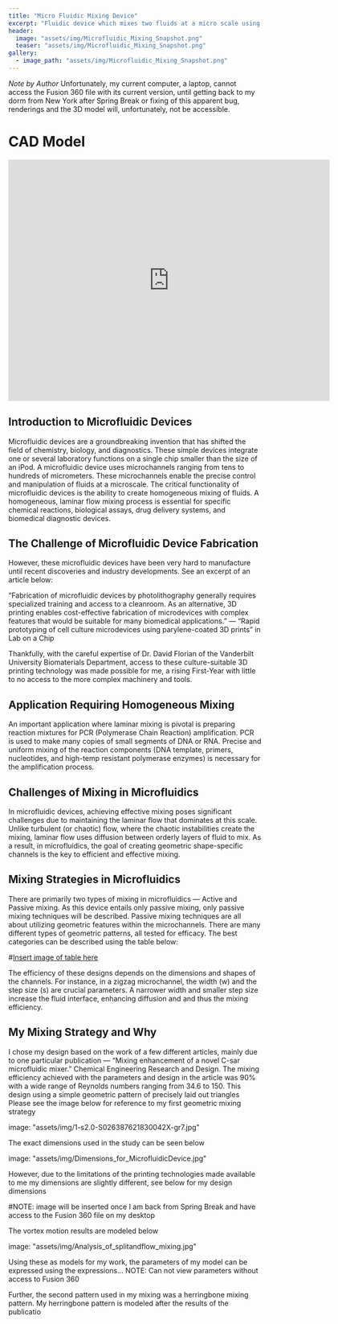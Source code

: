 ```yaml
---
title: "Micro Fluidic Mixing Device"
excerpt: "Fluidic device which mixes two fluids at a micro scale using homogenous mixing."
header:
  image: "assets/img/Microfluidic_Mixing_Snapshot.png"
  teaser: "assets/img/Microfluidic_Mixing_Snapshot.png"
gallery:
  - image_path: "assets/img/Microfluidic_Mixing_Snapshot.png"
---
```


*Note by Author* Unfortunately, my current computer, a laptop, cannot access the Fusion 360 file with its current version, until getting back to my dorm from New York after Spring Break or fixing of this apparent bug, renderings and the 3D model will, unfortunately, not be accessible.

# CAD Model

<iframe src="https://vanderbilt643.autodesk360.com/shares/public/SH512d4QTec90decfa6e954320b5999ab871?mode=embed" width="640" height="480" allowfullscreen="true" webkitallowfullscreen="true" mozallowfullscreen="true" frameborder="0"></iframe>

## Introduction to Microfluidic Devices

Microfluidic devices are a groundbreaking invention that has shifted the field of chemistry, biology, and diagnostics. These simple devices integrate one or several laboratory functions on a single chip smaller than the size of an iPod. A microfluidic device uses microchannels ranging from tens to hundreds of micrometers. These microchannels enable the precise control and manipulation of fluids at a microscale. The critical functionality of microfluidic devices is the ability to create homogeneous mixing of fluids. A homogeneous, laminar flow mixing process is essential for specific chemical reactions, biological assays, drug delivery systems, and biomedical diagnostic devices.

## The Challenge of Microfluidic Device Fabrication

However, these microfluidic devices have been very hard to manufacture until recent discoveries and industry developments. See an excerpt of an article below:

“Fabrication of microfluidic devices by photolithography generally requires specialized training and access to a cleanroom. As an alternative, 3D printing enables cost-effective fabrication of microdevices with complex features that would be suitable for many biomedical applications.” — “Rapid prototyping of cell culture microdevices using parylene-coated 3D prints” in Lab on a Chip

Thankfully, with the careful expertise of Dr. David Florian of the Vanderbilt University Biomaterials Department, access to these culture-suitable 3D printing technology was made possible for me, a rising First-Year with little to no access to the more complex machinery and tools.

## Application Requiring Homogeneous Mixing

An important application where laminar mixing is pivotal is preparing reaction mixtures for PCR (Polymerase Chain Reaction) amplification. PCR is used to make many copies of small segments of DNA or RNA. Precise and uniform mixing of the reaction components (DNA template, primers, nucleotides, and high-temp resistant polymerase enzymes) is necessary for the amplification process.

## Challenges of Mixing in Microfluidics

In microfluidic devices, achieving effective mixing poses significant challenges due to maintaining the laminar flow that dominates at this scale. Unlike turbulent (or chaotic) flow, where the chaotic instabilities create the mixing, laminar flow uses diffusion between orderly layers of fluid to mix. As a result, in microfluidics, the goal of creating geometric shape-specific channels is the key to efficient and effective mixing.

## Mixing Strategies in Microfluidics

There are primarily two types of mixing in microfluidics — Active and Passive mixing. As this device entails only passive mixing, only passive mixing techniques will be described. Passive mixing techniques are all about utilizing geometric features within the microchannels. There are many different types of geometric patterns, all tested for efficacy. The best categories can be described using the table below:

#[Insert image of table here](path/to/your/image.png)

The efficiency of these designs depends on the dimensions and shapes of the channels. For instance, in a zigzag microchannel, the width (w) and the step size (s) are crucial parameters. A narrower width and smaller step size increase the fluid interface, enhancing diffusion and and thus the mixing efficiency.

## My Mixing Strategy and Why

I chose my design based on the work of a few different articles, mainly due to one particular publication — “Mixing enhancement of a novel C-sar microfluidic mixer.” Chemical Engineering Research and Design. The mixing efficiency achieved with the parameters and design in the article was 90% with a wide range of Reynolds numbers ranging from 34.6 to 150. This design using a simple geometric pattern of precisely laid out triangles
Please see the image below for reference to my first geometric mixing strategy 

image: "assets/img/1-s2.0-S026387621830042X-gr7.jpg"

The exact dimensions used in the study can be seen below

image: "assets/img/Dimensions_for_MicrofluidicDevice.jpg"

However, due to the limitations of the printing technologies made available to me my dimensions are slightly different, see below for my design dimensions

#NOTE: image will be inserted once I am back from Spring Break and have access to the Fusion 360 file on my desktop

The vortex motion results are modeled below

image: "assets/img/Analysis_of_splitandflow_mixing.jpg"

Using these as models for my work, the parameters of my model can be expressed using the expressions...
NOTE: Can not view parameters without access to Fusion 360 

Further, the second pattern used in my mixing was a herringbone mixing pattern. My herringbone pattern is modeled after the results of the publicatio

